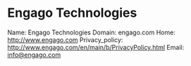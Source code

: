 
# Engago Technologies

Name: Engago Technologies
Domain: engago.com
Home: http://www.engago.com 
Privacy_policy: http://www.engago.com/en/main/b/PrivacyPolicy.html
Email: info@engago.com
